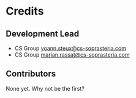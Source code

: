 # Credits

## Development Lead

* CS Group <yoann.steux@cs-soprasteria.com>
* CS Group <marian.rassat@cs-soprasteria.com>


## Contributors

None yet. Why not be the first?
